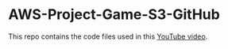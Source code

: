 # AWS-Project-Game-S3-GitHub

This repo contains the code files used in this [YouTube video](https://youtu.be/biYVW1TMYAU).
